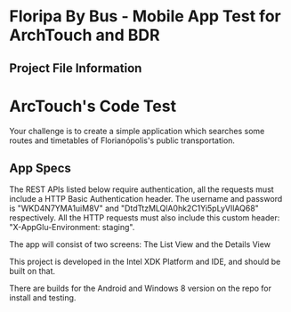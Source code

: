 Floripa By Bus - Mobile App Test for ArchTouch and BDR
==========================================

Project File Information
------------------------

# ArcTouch's Code Test
Your challenge is to create a simple application which searches some routes and timetables of Florianópolis's public transportation.

## App Specs

The REST APIs listed below require authentication, all the requests must include a HTTP Basic Authentication header. The username and password is "WKD4N7YMA1uiM8V" and "DtdTtzMLQlA0hk2C1Yi5pLyVIlAQ68" respectively. All the HTTP requests must also include this custom header: "X-AppGlu-Environment: staging".

The app will consist of two screens: The List View and the Details View

This project is developed in the Intel XDK Platform and IDE, and should be built on that.

There are builds for the Android and Windows 8 version on the repo for install and testing.



